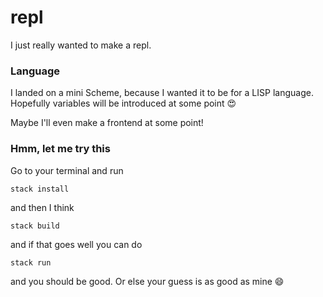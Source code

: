 # repl

I just really wanted to make a repl.

### Language

I landed on a mini Scheme, because I wanted it to be for a LISP language. Hopefully variables will be introduced at some point 😍

Maybe I'll even make a frontend at some point!

### Hmm, let me try this

Go to your terminal and run

```
stack install
```

and then I think

```
stack build
```

and if that goes well you can do

```
stack run
```

and you should be good. Or else your guess is as good as mine 😄